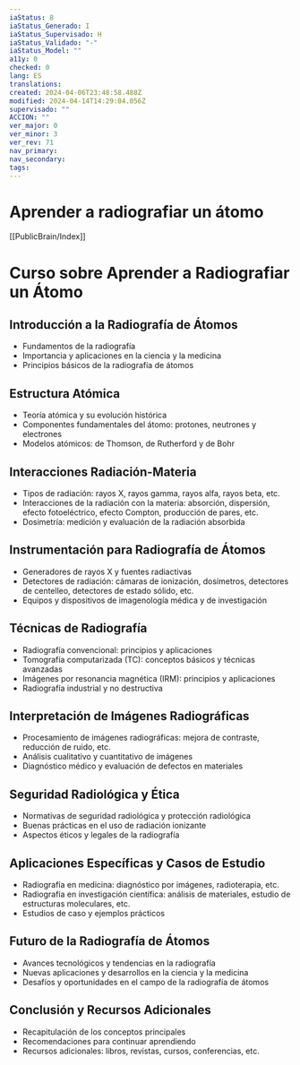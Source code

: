 ```yaml
---
iaStatus: 8
iaStatus_Generado: I
iaStatus_Supervisado: H
iaStatus_Validado: "-"
iaStatus_Model: ""
a11y: 0
checked: 0
lang: ES
translations: 
created: 2024-04-06T23:48:58.488Z
modified: 2024-04-14T14:29:04.056Z
supervisado: ""
ACCION: ""
ver_major: 0
ver_minor: 3
ver_rev: 71
nav_primary: 
nav_secondary: 
tags:
---
```

# Aprender a radiografiar un átomo

[[PublicBrain/Index]]

# Curso sobre Aprender a Radiografiar un Átomo

## Introducción a la Radiografía de Átomos
- Fundamentos de la radiografía
- Importancia y aplicaciones en la ciencia y la medicina
- Principios básicos de la radiografía de átomos

## Estructura Atómica
- Teoría atómica y su evolución histórica
- Componentes fundamentales del átomo: protones, neutrones y electrones
- Modelos atómicos: de Thomson, de Rutherford y de Bohr

## Interacciones Radiación-Materia
- Tipos de radiación: rayos X, rayos gamma, rayos alfa, rayos beta, etc.
- Interacciones de la radiación con la materia: absorción, dispersión, efecto fotoeléctrico, efecto Compton, producción de pares, etc.
- Dosimetría: medición y evaluación de la radiación absorbida

## Instrumentación para Radiografía de Átomos
- Generadores de rayos X y fuentes radiactivas
- Detectores de radiación: cámaras de ionización, dosímetros, detectores de centelleo, detectores de estado sólido, etc.
- Equipos y dispositivos de imagenología médica y de investigación

## Técnicas de Radiografía
- Radiografía convencional: principios y aplicaciones
- Tomografía computarizada (TC): conceptos básicos y técnicas avanzadas
- Imágenes por resonancia magnética (IRM): principios y aplicaciones
- Radiografía industrial y no destructiva

## Interpretación de Imágenes Radiográficas
- Procesamiento de imágenes radiográficas: mejora de contraste, reducción de ruido, etc.
- Análisis cualitativo y cuantitativo de imágenes
- Diagnóstico médico y evaluación de defectos en materiales

## Seguridad Radiológica y Ética
- Normativas de seguridad radiológica y protección radiológica
- Buenas prácticas en el uso de radiación ionizante
- Aspectos éticos y legales de la radiografía

## Aplicaciones Específicas y Casos de Estudio
- Radiografía en medicina: diagnóstico por imágenes, radioterapia, etc.
- Radiografía en investigación científica: análisis de materiales, estudio de estructuras moleculares, etc.
- Estudios de caso y ejemplos prácticos

## Futuro de la Radiografía de Átomos
- Avances tecnológicos y tendencias en la radiografía
- Nuevas aplicaciones y desarrollos en la ciencia y la medicina
- Desafíos y oportunidades en el campo de la radiografía de átomos

## Conclusión y Recursos Adicionales
- Recapitulación de los conceptos principales
- Recomendaciones para continuar aprendiendo
- Recursos adicionales: libros, revistas, cursos, conferencias, etc.
